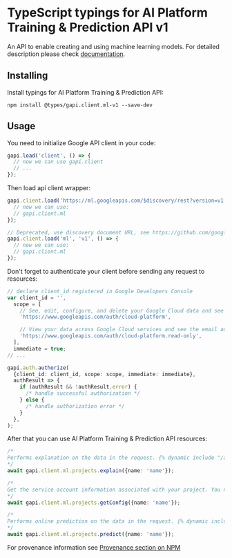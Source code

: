 # TypeScript typings for AI Platform Training & Prediction API v1

An API to enable creating and using machine learning models.
For detailed description please check [documentation](https://cloud.google.com/ml/).

## Installing

Install typings for AI Platform Training & Prediction API:

```
npm install @types/gapi.client.ml-v1 --save-dev
```

## Usage

You need to initialize Google API client in your code:

```typescript
gapi.load('client', () => {
  // now we can use gapi.client
  // ...
});
```

Then load api client wrapper:

```typescript
gapi.client.load('https://ml.googleapis.com/$discovery/rest?version=v1', () => {
  // now we can use:
  // gapi.client.ml
});
```

```typescript
// Deprecated, use discovery document URL, see https://github.com/google/google-api-javascript-client/blob/master/docs/reference.md#----gapiclientloadname----version----callback--
gapi.client.load('ml', 'v1', () => {
  // now we can use:
  // gapi.client.ml
});
```

Don't forget to authenticate your client before sending any request to resources:

```typescript
// declare client_id registered in Google Developers Console
var client_id = '',
  scope = [
    // See, edit, configure, and delete your Google Cloud data and see the email address for your Google Account.
    'https://www.googleapis.com/auth/cloud-platform',

    // View your data across Google Cloud services and see the email address of your Google Account
    'https://www.googleapis.com/auth/cloud-platform.read-only',
  ],
  immediate = true;
// ...

gapi.auth.authorize(
  {client_id: client_id, scope: scope, immediate: immediate},
  authResult => {
    if (authResult && !authResult.error) {
      /* handle successful authorization */
    } else {
      /* handle authorization error */
    }
  },
);
```

After that you can use AI Platform Training & Prediction API resources: <!-- TODO: make this work for multiple namespaces -->

```typescript
/*
Performs explanation on the data in the request. {% dynamic include "/ai-platform/includes/___explain-request" %} 
*/
await gapi.client.ml.projects.explain({name: 'name'});

/*
Get the service account information associated with your project. You need this information in order to grant the service account permissions for the Google Cloud Storage location where you put your model training code for training the model with Google Cloud Machine Learning.
*/
await gapi.client.ml.projects.getConfig({name: 'name'});

/*
Performs online prediction on the data in the request. {% dynamic include "/ai-platform/includes/___predict-request" %} 
*/
await gapi.client.ml.projects.predict({name: 'name'});
```

For provenance information see [Provenance section on NPM](https://www.npmjs.com/package/@maxim_mazurok/gapi.client.ml-v1#Provenance:~:text=none-,Provenance,-Built%20and%20signed)
